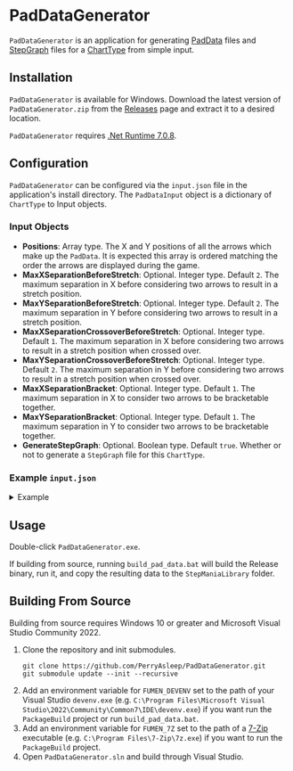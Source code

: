 # PadDataGenerator

`PadDataGenerator` is an application for generating [PadData](https://github.com/PerryAsleep/StepManiaLibrary/blob/main/StepManiaLibrary/docs/PadData.md) files and [StepGraph](https://github.com/PerryAsleep/StepManiaLibrary/blob/main/StepManiaLibrary/docs/StepGraphs.md) files for a [ChartType](https://github.com/PerryAsleep/StepManiaLibrary/blob/main/StepManiaLibrary/docs/ChartType.md) from simple input.

## Installation

`PadDataGenerator` is available for Windows. Download the latest version of `PadDataGenerator.zip` from the [Releases](https://github.com/PerryAsleep/PadDataGenerator/releases) page and extract it to a desired location.

`PadDataGenerator` requires [.Net Runtime 7.0.8](https://dotnet.microsoft.com/en-us/download/dotnet/7.0).

## Configuration

`PadDataGenerator` can be configured via the `input.json` file in the application's install directory. The `PadDataInput` object is a dictionary of `ChartType` to Input objects.

### Input Objects

- **Positions**: Array type. The X and Y positions of all the arrows which make up the `PadData`. It is expected this array is ordered matching the order the arrows are displayed during the game.
- **MaxXSeparationBeforeStretch**: Optional. Integer type. Default `2`. The maximum separation in X before considering two arrows to result in a stretch position.
- **MaxYSeparationBeforeStretch**: Optional. Integer type. Default `2`. The maximum separation in Y before considering two arrows to result in a stretch position.
- **MaxXSeparationCrossoverBeforeStretch**: Optional. Integer type. Default `1`. The maximum separation in X before considering two arrows to result in a stretch position when crossed over.
- **MaxYSeparationCrossoverBeforeStretch**: Optional. Integer type. Default `2`. The maximum separation in Y before considering two arrows to result in a stretch position when crossed over.
- **MaxXSeparationBracket**: Optional. Integer type. Default `1`. The maximum separation in X to consider two arrows to be bracketable together.
- **MaxYSeparationBracket**: Optional. Integer type. Default `1`. The maximum separation in Y to consider two arrows to be bracketable together.
- **GenerateStepGraph**: Optional. Boolean type. Default `true`. Whether or not to generate a `StepGraph` file for this `ChartType`.

### Example `input.json`

<details>
	<summary>Example</summary>

```json
{
	"PadDataInput":
	{
		"dance-single":
		{
			"Positions": [
				{"X": 0, "Y": 1},
				{"X": 1, "Y": 2},
				{"X": 1, "Y": 0},
				{"X": 2, "Y": 1},
			],
		},
		"dance-double":
		{
			"Positions": [
				{"X": 0, "Y": 1},
				{"X": 1, "Y": 2},
				{"X": 1, "Y": 0},
				{"X": 2, "Y": 1},
				{"X": 3, "Y": 1},
				{"X": 4, "Y": 2},
				{"X": 4, "Y": 0},
				{"X": 5, "Y": 1},
			],
		},
		"dance-solo":
		{
			"Positions": [
				{"X": 0, "Y": 1},
				{"X": 0, "Y": 0},
				{"X": 1, "Y": 2},
				{"X": 1, "Y": 0},
				{"X": 2, "Y": 0},
				{"X": 2, "Y": 1},
			],
		},
		"dance-threepanel":
		{
			"Positions": [
				{"X": 0, "Y": 0},
				{"X": 1, "Y": 2},
				{"X": 2, "Y": 0},
			],
		},
		"pump-single":
		{
			"Positions": [
				{"X": 0, "Y": 2},
				{"X": 0, "Y": 0},
				{"X": 1, "Y": 1},
				{"X": 2, "Y": 0},
				{"X": 2, "Y": 2},
			],
		},
		"pump-halfdouble":
		{
			"Positions": [
				{"X": 0, "Y": 1},
				{"X": 1, "Y": 0},
				{"X": 1, "Y": 2},
				{"X": 2, "Y": 2},
				{"X": 2, "Y": 0},
				{"X": 3, "Y": 1},
			],
		},
		"pump-double":
		{
			"Positions": [
				{"X": 0, "Y": 2},
				{"X": 0, "Y": 0},
				{"X": 1, "Y": 1},
				{"X": 2, "Y": 0},
				{"X": 2, "Y": 2},
				{"X": 3, "Y": 2},
				{"X": 3, "Y": 0},
				{"X": 4, "Y": 1},
				{"X": 5, "Y": 0},
				{"X": 5, "Y": 2},
			],
		},
		"smx-beginner":
		{
			"Positions": [
				{"X": 0, "Y": 0},
				{"X": 1, "Y": 0},
				{"X": 2, "Y": 0},
			],
		},
		"smx-single":
		{
			"Positions": [
				{"X": 0, "Y": 1},
				{"X": 1, "Y": 2},
				{"X": 1, "Y": 1},
				{"X": 1, "Y": 0},
				{"X": 2, "Y": 1},
			],
		},
		"smx-dual":
		{
			"Positions": [
				{"X": 0, "Y": 0},
				{"X": 1, "Y": 0},
				{"X": 2, "Y": 0},
				{"X": 3, "Y": 0},
				{"X": 4, "Y": 0},
				{"X": 5, "Y": 0},
			],
		},
		"smx-full":
		{
			"Positions": [
				{"X": 0, "Y": 1},
				{"X": 1, "Y": 2},
				{"X": 1, "Y": 1},
				{"X": 1, "Y": 0},
				{"X": 2, "Y": 1},
				{"X": 3, "Y": 1},
				{"X": 4, "Y": 2},
				{"X": 4, "Y": 1},
				{"X": 4, "Y": 0},
				{"X": 5, "Y": 1},
			],
		},
	}
}
```
</details>

## Usage

Double-click `PadDataGenerator.exe`.

If building from source, running `build_pad_data.bat` will build the Release binary, run it, and copy the resulting data to the `StepManiaLibrary` folder.

## Building From Source

Building from source requires Windows 10 or greater and Microsoft Visual Studio Community 2022.

1. Clone the repository and init submodules.
	```
	git clone https://github.com/PerryAsleep/PadDataGenerator.git
	git submodule update --init --recursive
	```
2. Add an environment variable for `FUMEN_DEVENV` set to the path of your Visual Studio `devenv.exe` (e.g. `C:\Program Files\Microsoft Visual Studio\2022\Community\Common7\IDE\devenv.exe`) if you want run the `PackageBuild` project or run `build_pad_data.bat`.
3. Add an environment variable for `FUMEN_7Z` set to the path of a [7-Zip](https://www.7-zip.org/) executable (e.g. `C:\Program Files\7-Zip\7z.exe`) if you want to run the `PackageBuild` project.
4. Open `PadDataGenerator.sln` and build through Visual Studio.